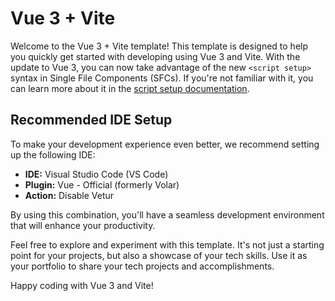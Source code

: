 # Vue 3 + Vite

Welcome to the Vue 3 + Vite template! This template is designed to help you quickly get started with developing using Vue 3 and Vite. With the update to Vue 3, you can now take advantage of the new `<script setup>` syntax in Single File Components (SFCs). If you're not familiar with it, you can learn more about it in the [script setup documentation](https://v3.vuejs.org/api/sfc-script-setup.html#sfc-script-setup).

## Recommended IDE Setup

To make your development experience even better, we recommend setting up the following IDE:

- **IDE:** Visual Studio Code (VS Code)
- **Plugin:** Vue - Official (formerly Volar)
- **Action:** Disable Vetur

By using this combination, you'll have a seamless development environment that will enhance your productivity.

Feel free to explore and experiment with this template. It's not just a starting point for your projects, but also a showcase of your tech skills. Use it as your portfolio to share your tech projects and accomplishments.

Happy coding with Vue 3 and Vite!
